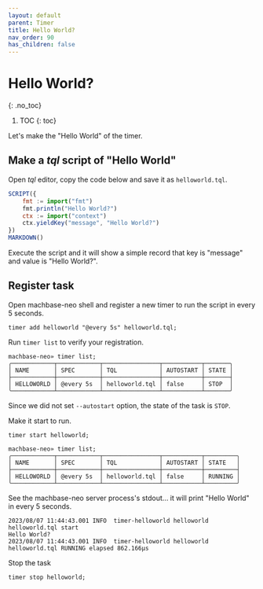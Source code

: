 ```yaml
---
layout: default
parent: Timer
title: Hello World?
nav_order: 90
has_children: false
---
```


# Hello World?
{: .no_toc}

1. TOC
{: toc}

Let's make the "Hello World" of the timer.

## Make a *tql* script of "Hello World"

Open *tql* editor, copy the code below and save it as `helloworld.tql`.

```js
SCRIPT({
    fmt := import("fmt")
    fmt.println("Hello World?")
    ctx := import("context")
    ctx.yieldKey("message", "Hello World?")
})
MARKDOWN()
```

Execute the script and it will show a simple record that key is "message" and value is "Hello World?".

## Register task

Open machbase-neo shell and register a new timer to run the script in every 5 seconds.

```
timer add helloworld "@every 5s" helloworld.tql; 
```

Run `timer list` to verify your registration.

```
machbase-neo» timer list;
╭────────────┬────────────┬────────────────┬───────────┬───────╮
│ NAME       │ SPEC       │ TQL            │ AUTOSTART │ STATE │
├────────────┼────────────┼────────────────┼───────────┼───────┤
│ HELLOWORLD │ @every 5s  │ helloworld.tql │ false     │ STOP  │
╰────────────┴────────────┴────────────────┴───────────┴───────╯
```

Since we did not set `--autostart` option, the state of the task is `STOP`.

Make it start to run.

```
timer start helloworld;
```

```
machbase-neo» timer list;
╭────────────┬────────────┬────────────────┬───────────┬─────────╮
│ NAME       │ SPEC       │ TQL            │ AUTOSTART │ STATE   │
├────────────┼────────────┼────────────────┼───────────┼─────────┤
│ HELLOWORLD │ @every 5s  │ helloworld.tql │ false     │ RUNNING │
╰────────────┴────────────┴────────────────┴───────────┴─────────╯
```

See the machbase-neo server process's stdout... it will print "Hello World" in every 5 seconds.

```
2023/08/07 11:44:43.001 INFO  timer-helloworld helloworld helloworld.tql start 
Hello World?
2023/08/07 11:44:43.001 INFO  timer-helloworld helloworld helloworld.tql RUNNING elapsed 862.166µs 
```

Stop the task

```
timer stop helloworld;
```